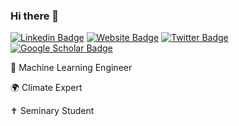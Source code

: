 ### Hi there 👋

[![Linkedin Badge](https://img.shields.io/badge/-charlesxjyang-blue?style=flat&logo=Linkedin&logoColor=white&link=https://www.linkedin.com/in/charlesxjyang/)](https://www.linkedin.com/in/charlesxjyang/)
[![Website Badge](https://img.shields.io/badge/-charlesyang.io-47CCCC?style=flat&logo=Google-Chrome&logoColor=white&link=https://charlesyang.io)](http://charlesyang.io)
[![Twitter Badge](https://img.shields.io/badge/-@charlesxjyang-1ca0f1?style=flat&labelColor=1ca0f1&logo=twitter&logoColor=white&link=https://twitter.com/charlesxjyang)](https://twitter.com/charlesxjyang)
[![Google Scholar Badge](https://img.shields.io/badge/-Charles%20Yang-1ca0f1?style=flat&labelColor=1ca0f1&logo=GoogleScholar&logoColor=white&link=https://scholar.google.com/citations?user=BYOREdwAAAAJ&hl=en)]([https://twitter.com/charlesxjyang](https://scholar.google.com/citations?user=BYOREdwAAAAJ&hl=en))

🤖 Machine Learning Engineer

🌍 Climate Expert

✝️ Seminary Student
